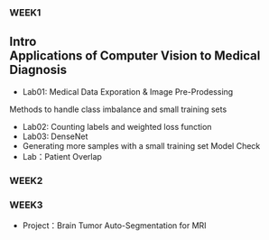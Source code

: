 ### WEEK1
Intro  
Applications of Computer Vision to Medical Diagnosis
- 
- Lab01: Medical Data Exporation & Image Pre-Prodessing

Methods to handle class imbalance and small training sets  
- Lab02: Counting labels and weighted loss function
- Lab03: DenseNet
- Generating more samples with a small training set
Model Check
- Lab：Patient Overlap
### WEEK2
### WEEK3
- Project：Brain Tumor Auto-Segmentation for MRI
